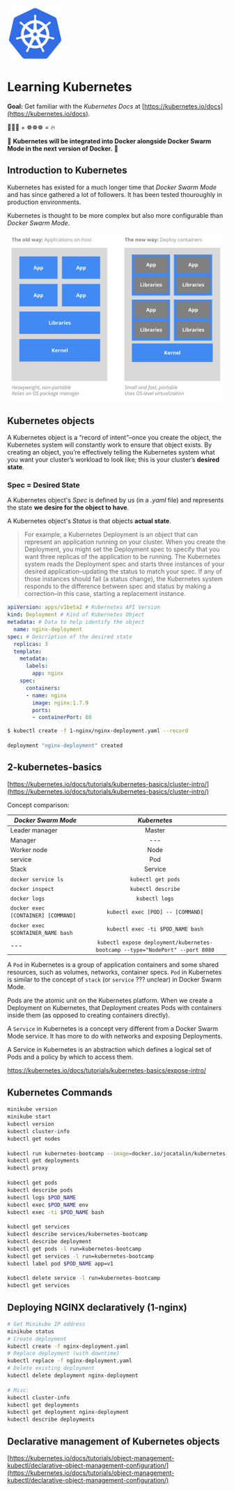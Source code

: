 ![Kubernetes logo.](/diagrams/icon.png)
# Learning Kubernetes

**Goal:** Get familiar with the *Kubernetes Docs* at [https://kubernetes.io/docs](https://kubernetes.io/docs).

🐳🐳🐳 + ☸️☸️☸️ = 🔥

🎉 **Kubernetes will be integrated into Docker alongside Docker Swarm Mode in the next version of Docker.** 🎉

## Introduction to Kubernetes

Kubernetes has existed for a much longer time that *Docker Swarm Mode* and has since gathered a lot of followers. It has been tested thouroughly in production environments.

Kubernetes is thought to be more complex but also more configurable than *Docker Swarm Mode*.

![The new containerized paradigm.](/diagrams/containerized-model.png)


## Kubernetes objects

A Kubernetes object is a “record of intent”–once you create the object, the Kubernetes system will constantly work to ensure that object exists. By creating an object, you’re effectively telling the Kubernetes system what you want your cluster’s workload to look like; this is your cluster’s **desired state**.

### Spec = Desired State

A Kubernetes object's *Spec* is defined by us (in a *.yaml* file) and represents the state **we desire for the object to have**.

A Kubernetes object's *Status* is that objects **actual state**.

> For example, a Kubernetes Deployment is an object that can represent an application running on your cluster. When you create the Deployment, you might set the Deployment spec to specify that you want three replicas of the application to be running. The Kubernetes system reads the Deployment spec and starts three instances of your desired application–updating the status to match your spec. If any of those instances should fail (a status change), the Kubernetes system responds to the difference between spec and status by making a correction–in this case, starting a replacement instance.

```yaml
apiVersion: apps/v1beta2 # Kubernetes API Version
kind: Deployment # Kind of Kubernetes Object
metadata: # Data to help identify the object
  name: nginx-deployment
spec: # Description of the desired state
  replicas: 3
  template:
    metadata:
      labels:
        app: nginx
    spec:
      containers:
      - name: nginx
        image: nginx:1.7.9
        ports:
        - containerPort: 80
```

```sh
$ kubectl create -f 1-nginx/nginx-deployment.yaml --record

deployment "nginx-deployment" created
```

## 2-kubernetes-basics

[https://kubernetes.io/docs/tutorials/kubernetes-basics/cluster-intro/](https://kubernetes.io/docs/tutorials/kubernetes-basics/cluster-intro/)

Concept comparison:

| *Docker Swarm Mode* | *Kubernetes* |
|----------|:-------------:|
| Leader manager |  Master |
| Manager |  --- |
| Worker node |  Node |
| service |  Pod |
| Stack |  Service |
| `docker service ls` | `kubectl get pods` |
| `docker inspect` | `kubectl describe` |
| `docker logs` | `kubectl logs` |
| `docker exec [CONTAINER] [COMMAND]` | `kubectl exec [POD] -- [COMMAND]` |
| `docker exec $CONTAINER_NAME bash` | `kubectl exec -ti $POD_NAME bash` |
| --- | `kubectl expose deployment/kubernetes-bootcamp --type="NodePort" --port 8080` |

A `Pod` in Kubernetes is a group of application containers and some shared resources, such as volumes, networks, container specs. `Pod` in Kubernetes is similar to the concept of `stack` (or `service` ??? unclear) in Docker Swarm Mode.

Pods are the atomic unit on the Kubernetes platform. When we create a Deployment on Kubernetes, that Deployment creates Pods with containers inside them (as opposed to creating containers directly).

A `Service` in Kubernetes is a concept very different from a Docker Swarm Mode service. It has more to do with networks and exposing Deployments.

A Service in Kubernetes is an abstraction which defines a logical set of Pods and a policy by which to access them.

https://kubernetes.io/docs/tutorials/kubernetes-basics/expose-intro/

## Kubernetes Commands

```sh
minikube version
minikube start
kubectl version
kubectl cluster-info
kubectl get nodes

kubectl run kubernetes-bootcamp --image=docker.io/jocatalin/kubernetes-bootcamp:v1 --port=8080
kubectl get deployments
kubectl proxy

kubectl get pods
kubectl describe pods
kubectl logs $POD_NAME
kubectl exec $POD_NAME env
kubectl exec -ti $POD_NAME bash

kubectl get services
kubectl describe services/kubernetes-bootcamp
kubectl describe deployment
kubectl get pods -l run=kubernetes-bootcamp
kubectl get services -l run=kubernetes-bootcamp
kubectl label pod $POD_NAME app=v1

kubectl delete service -l run=kubernetes-bootcamp
kubectl get services
```

## Deploying NGINX declaratively (1-nginx)

```sh
# Get Minikube IP address
minikube status
# Create deployment
kubectl create -f nginx-deployment.yaml
# Replace deployment (with downtime)
kubectl replace -f nginx-deployment.yaml
# Delete existing deployment
kubectl delete deployment nginx-deployment

# Misc:
kubectl cluster-info
kubectl get deployments
kubectl get deployment nginx-deployment
kubectl describe deployments
```

## Declarative management of Kubernetes objects

[https://kubernetes.io/docs/tutorials/object-management-kubectl/declarative-object-management-configuration/](https://kubernetes.io/docs/tutorials/object-management-kubectl/declarative-object-management-configuration/)
